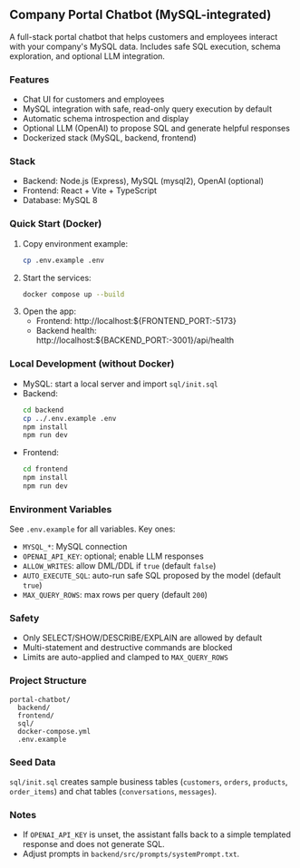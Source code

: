 ## Company Portal Chatbot (MySQL-integrated)

A full-stack portal chatbot that helps customers and employees interact with your company's MySQL data. Includes safe SQL execution, schema exploration, and optional LLM integration.

### Features
- Chat UI for customers and employees
- MySQL integration with safe, read-only query execution by default
- Automatic schema introspection and display
- Optional LLM (OpenAI) to propose SQL and generate helpful responses
- Dockerized stack (MySQL, backend, frontend)

### Stack
- Backend: Node.js (Express), MySQL (mysql2), OpenAI (optional)
- Frontend: React + Vite + TypeScript
- Database: MySQL 8

### Quick Start (Docker)
1. Copy environment example:
   ```bash
   cp .env.example .env
   ```
2. Start the services:
   ```bash
   docker compose up --build
   ```
3. Open the app:
   - Frontend: http://localhost:${FRONTEND_PORT:-5173}
   - Backend health: http://localhost:${BACKEND_PORT:-3001}/api/health

### Local Development (without Docker)
- MySQL: start a local server and import `sql/init.sql`
- Backend:
  ```bash
  cd backend
  cp ../.env.example .env
  npm install
  npm run dev
  ```
- Frontend:
  ```bash
  cd frontend
  npm install
  npm run dev
  ```

### Environment Variables
See `.env.example` for all variables. Key ones:
- `MYSQL_*`: MySQL connection
- `OPENAI_API_KEY`: optional; enable LLM responses
- `ALLOW_WRITES`: allow DML/DDL if `true` (default `false`)
- `AUTO_EXECUTE_SQL`: auto-run safe SQL proposed by the model (default `true`)
- `MAX_QUERY_ROWS`: max rows per query (default `200`)

### Safety
- Only SELECT/SHOW/DESCRIBE/EXPLAIN are allowed by default
- Multi-statement and destructive commands are blocked
- Limits are auto-applied and clamped to `MAX_QUERY_ROWS`

### Project Structure
```
portal-chatbot/
  backend/
  frontend/
  sql/
  docker-compose.yml
  .env.example
```

### Seed Data
`sql/init.sql` creates sample business tables (`customers`, `orders`, `products`, `order_items`) and chat tables (`conversations`, `messages`).

### Notes
- If `OPENAI_API_KEY` is unset, the assistant falls back to a simple templated response and does not generate SQL.
- Adjust prompts in `backend/src/prompts/systemPrompt.txt`.